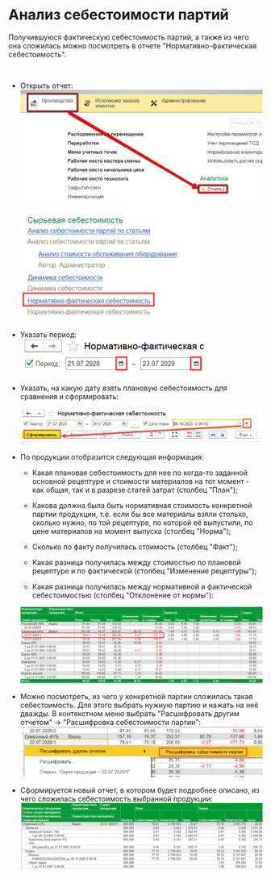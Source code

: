 # Анализ себестоимости партий

Получившуюся фактическую себестоимость партий, а также из чего она
сложилась можно посмотреть в отчете "Нормативно-фактическая себестоимость".

 

- Открыть отчет:      
  ![](AnalysisPrimeCost.assets/drex_analiz_sebestoimosti_partij_custom.png)  
  ![image-20201006104856309](AnalysisPrimeCost.assets/image-20201006104856309.png)

- Указать период:  
  ![image-20201006140729261](AnalysisPrimeCost.assets/image-20201006140729261.png)

- Указать, на какую дату взять плановую себестоимость для сравнения и сформировать:

  ![image-20201006140808669](AnalysisPrimeCost.assets/image-20201006140808669.png)

-   По продукции отобразится следующая информация:
    - Какая плановая себестоимость для нее  по когда-то заданной основной рецептуре и стоимости материалов на тот момент - как общая, так и в разрезе статей затрат (столбец "План");
    
    - Какова должна была быть нормативная стоимость конкретной партии продукции, т.е. если бы все материалы взяли столько, сколько нужно, по той рецептуре, по которой её выпустили, по цене материалов на момент выпуска (столбец "Норма");
    
    - Сколько по факту получилась стоимость (столбец "Факт");
    
    -   Какая разница получилась между стоимостью по плановой рецептуре и по фактической (столбец "Изменение рецептуры");
    
    -   Какая разница получилась между нормативной и фактической себестоимостью (столбец "Отклонение от нормы"):
    
    ![image-20201006141312742](AnalysisPrimeCost.assets/image-20201006141312742.png)
    
- Можно посмотреть, из чего у конкретной партии сложилась такая
  себестоимость. Для этого выбрать нужную партию и нажать на неё дважды. В
  контекстном меню выбрать "Расшифровать другим отчетом" -\> "Расшифровка
  себестоимости партии":  
  ![image-20201006141344482](AnalysisPrimeCost.assets/image-20201006141344482.png)

-   Сформируется новый отчет, в котором будет подробнее описано, из чего
сложилась себестоимость выбранной продукции:  
![image-20201006141429007](AnalysisPrimeCost.assets/image-20201006141429007.png)
